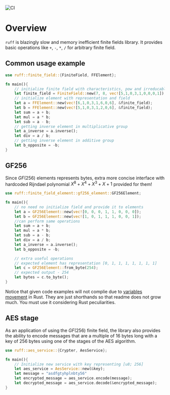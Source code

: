 ![CI](https://github.com/rnpozharskiy/ruff/actions/workflows/rust.yml/badge.svg)
# Overview
`ruff` is blazingly slow and memory inefficient finite fields library. It provides basic operations like `+`, `-`, `*`, `/` for arbitrary finite field.
## Common usage example
```rust
use ruff::finite_field::{FiniteField, FFElement};

fn main(){
    // initialize finite field with characteristics, pow and irreducable polynomial
    let finite_field = FiniteField::new(7, 8, vec![5,1,0,3,1,0,0,0,1]);
    // initialize element with representation and field
    let a = FFElement::new(vec![6,1,0,3,1,6,0,6], &finite_field);
    let b = FFElement::new(vec![5,1,0,3,1,2,0,6], &finite_field);
    let sum = a + b;
    let mul = a * b;
    let sub = a - b;
    // getting inverse element in multiplicative group
    let a_inverse = a.inverse();
    let div = a / b;
    // getting inverse element in additive group
    let b_opposite = -b;
}
```
## GF256

Since $GF(256)$ elements represents bytes, extra more concise interface with hardcoded Rijndael polynomial $X^8 + X^4 + X^3 + X + 1$ provided for them!

```rust
use ruff::finite_field_element::gf256_element::GF256Element;

fn main(){
    // no need no initialize field and provide it to elements
    let a = GF256Element::new(vec![0, 0, 0, 1, 1, 0, 0, 0]);
    let b = GF256Element::new(vec![1, 0, 1, 1, 1, 0, 0, 1]);
    //can perform same operations
    let sum = a + b;
    let mul = a * b;
    let sub = a - b;
    let div = a / b;
    let a_inverse = a.inverse();
    let b_opposite = -b;

    // extra useful operations
    // expected element has representation [0, 1, 1, 1, 1, 1, 1, 1]
    let c = GF256Element::from_byte(254);
    // expected output - 254 
    let bytes = c.to_byte();
}
```
Notice that given code examples will not complie due to [variables movement](https://doc.rust-lang.org/rust-by-example/scope/move.html) in Rust. They are just shorthands so that readme does not grow much. You must use it considering Rust peculiarities.

## AES stage
As an application of using the $GF(256)$ finite field, the library also provides the ability to encode messages that are a multiple of 16 bytes long with a key of 256 bytes using one of the stages of the AES algorithm.
```rust
use ruff::aes_service::{Crypter, AesService};

fn main(){
    // Initialize new service with key representing [u8; 256]
    let aes_service = AesService::new(&key);
    let message = "asdfgtyhplnbty56"
    let encrypted_message = aes_service.encode(message);
    let decrypted_message = aes_service.decode(&encrypted_message);
}
```
